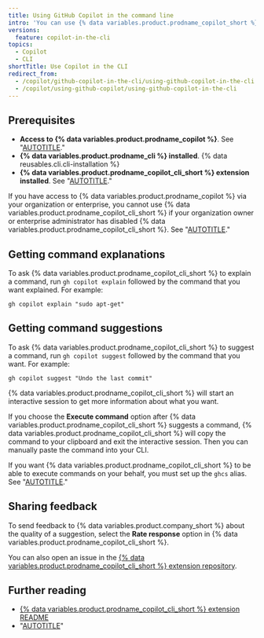 ```yaml
---
title: Using GitHub Copilot in the command line
intro: 'You can use {% data variables.product.prodname_copilot_short %} with the {% data variables.product.prodname_cli %} to get suggestions and explanations for the command line.'
versions:
  feature: copilot-in-the-cli
topics:
  - Copilot
  - CLI
shortTitle: Use Copilot in the CLI
redirect_from:
  - /copilot/github-copilot-in-the-cli/using-github-copilot-in-the-cli
  - /copilot/using-github-copilot/using-github-copilot-in-the-cli
---
```


## Prerequisites

* **Access to {% data variables.product.prodname_copilot %}**. See "[AUTOTITLE](/copilot/about-github-copilot/what-is-github-copilot#getting-access-to-copilot)."
* **{% data variables.product.prodname_cli %} installed**. {% data reusables.cli.cli-installation %}
* **{% data variables.product.prodname_copilot_cli_short %} extension installed**. See "[AUTOTITLE](/copilot/github-copilot-in-the-cli/installing-github-copilot-in-the-cli)."

If you have access to {% data variables.product.prodname_copilot %} via your organization or enterprise, you cannot use {% data variables.product.prodname_copilot_cli_short %} if your organization owner or enterprise administrator has disabled {% data variables.product.prodname_copilot_cli_short %}. See "[AUTOTITLE](/copilot/managing-copilot/managing-github-copilot-in-your-organization/managing-github-copilot-features-in-your-organization/managing-policies-for-copilot-in-your-organization)."

## Getting command explanations

To ask {% data variables.product.prodname_copilot_cli_short %} to explain a command, run `gh copilot explain` followed by the command that you want explained. For example:

```shell copy
gh copilot explain "sudo apt-get"
```

## Getting command suggestions

To ask {% data variables.product.prodname_copilot_cli_short %} to suggest a command, run `gh copilot suggest` followed by the command that you want. For example:

```shell copy
gh copilot suggest "Undo the last commit"
```

{% data variables.product.prodname_copilot_cli_short %} will start an interactive session to get more information about what you want.

If you choose the **Execute command** option after {% data variables.product.prodname_copilot_cli_short %} suggests a command, {% data variables.product.prodname_copilot_cli_short %} will copy the command to your clipboard and exit the interactive session. Then you can manually paste the command into your CLI.

If you want {% data variables.product.prodname_copilot_cli_short %} to be able to execute commands on your behalf, you must set up the `ghcs` alias. See "[AUTOTITLE](/copilot/github-copilot-in-the-cli/configuring-github-copilot-in-the-cli#setting-up-aliases)."

## Sharing feedback

To send feedback to {% data variables.product.company_short %} about the quality of a suggestion, select the **Rate response** option in {% data variables.product.prodname_copilot_cli_short %}.

You can also open an issue in the [{% data variables.product.prodname_copilot_cli_short %} extension repository](https://github.com/github/gh-copilot).

## Further reading

* [{% data variables.product.prodname_copilot_cli_short %} extension README](https://github.com/github/gh-copilot?tab=readme-ov-file)
* "[AUTOTITLE](/copilot/github-copilot-in-the-cli/configuring-github-copilot-in-the-cli)"
